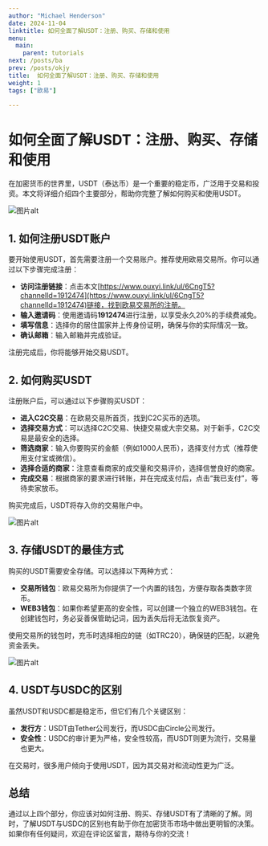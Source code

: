 ```yaml
---
author: "Michael Henderson"
date: 2024-11-04
linktitle: 如何全面了解USDT：注册、购买、存储和使用
menu:
  main:
    parent: tutorials
next: /posts/ba
prev: /posts/okjy
title:  如何全面了解USDT：注册、购买、存储和使用
weight: 1
tags: ["欧易"]

---
```

# 如何全面了解USDT：注册、购买、存储和使用

在加密货币的世界里，USDT（泰达币）是一个重要的稳定币，广泛用于交易和投资。本文将详细介绍四个主要部分，帮助你完整了解如何购买和使用USDT。

![图片alt](https://ice.frostsky.com/2024/11/04/a41cec9abce407bd460e259dfce5c503.png "图片title")

## 1. 如何注册USDT账户

要开始使用USDT，首先需要注册一个交易账户。推荐使用欧易交易所。你可以通过以下步骤完成注册：

- **访问注册链接**：点击本文[https://www.ouxyi.link/ul/6CngT5?channelId=1912474](https://www.ouxyi.link/ul/6CngT5?channelId=1912474)链接，找到欧易交易所的注册。
- **输入邀请码**：使用邀请码**1912474**进行注册，以享受永久20%的手续费减免。
- **填写信息**：选择你的居住国家并上传身份证明，确保与你的实际情况一致。
- **确认邮箱**：输入邮箱并完成验证。

注册完成后，你将能够开始交易USDT。

## 2. 如何购买USDT

注册账户后，可以通过以下步骤购买USDT：

- **进入C2C交易**：在欧易交易所首页，找到C2C买币的选项。
- **选择交易方式**：可以选择C2C交易、快捷交易或大宗交易。对于新手，C2C交易是最安全的选择。
- **筛选商家**：输入你要购买的金额（例如1000人民币），选择支付方式（推荐使用支付宝或微信）。
- **选择合适的商家**：注意查看商家的成交量和交易评价，选择信誉良好的商家。
- **完成交易**：根据商家的要求进行转账，并在完成支付后，点击“我已支付”，等待卖家放币。

购买完成后，USDT将存入你的交易账户中。

![图片alt](https://ice.frostsky.com/2024/11/04/8c1de829ede2cd216b12611e4a3d6f8a.png "图片title")

## 3. 存储USDT的最佳方式

购买的USDT需要安全存储。可以选择以下两种方式：

- **交易所钱包**：欧易交易所为你提供了一个内置的钱包，方便存取各类数字货币。
- **WEB3钱包**：如果你希望更高的安全性，可以创建一个独立的WEB3钱包。在创建钱包时，务必妥善保管助记词，因为丢失后将无法恢复资产。

使用交易所的钱包时，充币时选择相应的链（如TRC20），确保链的匹配，以避免资金丢失。

![图片alt](https://ice.frostsky.com/2024/11/04/60e385b4ad7b7ca7e72f83cc2f367a85.png "图片title")

## 4. USDT与USDC的区别

虽然USDT和USDC都是稳定币，但它们有几个关键区别：

- **发行方**：USDT由Tether公司发行，而USDC由Circle公司发行。
- **安全性**：USDC的审计更为严格，安全性较高，而USDT则更为流行，交易量也更大。

在交易时，很多用户倾向于使用USDT，因为其交易对和流动性更为广泛。

## 总结

通过以上四个部分，你应该对如何注册、购买、存储USDT有了清晰的了解。同时，了解USDT与USDC的区别也有助于你在加密货币市场中做出更明智的决策。如果你有任何疑问，欢迎在评论区留言，期待与你的交流！